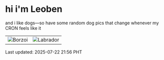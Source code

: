 # hi i'm Leoben

and i like dogs—so have some random dog pics that change whenever my CRON feels like it

|  |  |
|--------|----------|
| ![Borzoi](https://random-dog-vercel.vercel.app/api/random-borzoi?v=1753192574) | ![Labrador](https://random-dog-vercel.vercel.app/api/random-labrador?v=1753192574) |

Last updated: 2025-07-22 21:56 PHT
